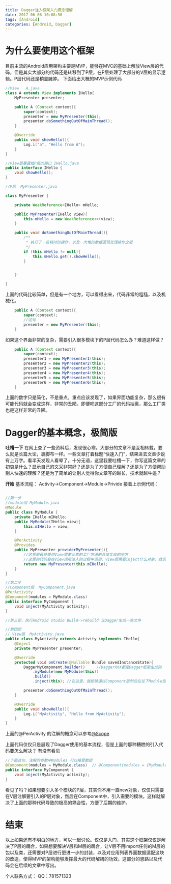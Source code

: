```yaml
---
title: Dagger注入框架入门概念理解
date: 2017-06-06 10:08:50
tags: [Android]
categories: [Android, Dagger]
---
```


# 为什么要使用这个框架
目前主流的Android应用架构主要是MVP，能够在MVC的基础上解放View层的代码，但是其实大部分的代码还是转移到了P层，在P层处理了大部分的V层的显示逻辑。P层代码还是稍显臃肿。
下面给出大概的MVP示例代码

```java
//View   A.java
class A extends View implements IHello{
    MyPresenter presenter;

    public A (Context context){
        super(context);
        presenter = new MyPresenter(this);
        presenter.doSomethingOutOfMainThread();
    }

    @Override
    public void showHello(){
        Log.i("a", "Hello from A");
    }
}

//View层暴露给P层的接口 IHello.java
public interface IHello {
    void showHello();
} 

//P层  MyPresenter.java

class MyPresenter {

    private WeakReference<IHello> mHello;

    public MyPresenter(IHello view){
        this.mHello = new WeakReference<>(view);
    }

    public void doSomethingOutOfMainThread(){
        /**
         * 执行了一些耗时的操作，以及一大堆的数据逻辑处理操作之后
         */
        if (this.mHello != null){
            this.mHello.get().showHello();
        }


    }

}


```


上面的代码比较简单，但是有一个地方，可以看得出来，代码非常的粗糙，以及机械化。
```java
    public A (Context context){
        super(context);
        //这句
        presenter = new MyPresenter(this);
    }
```

如果这个界面非常的复杂，需要引入很多模块下的P层代码怎么办？难道这样做？
```java
    public A (Context context){
        super(context);
        presenter1 = new MyPresenter1(this);
        presenter2 = new MyPresenter2(this);
        presenter3 = new MyPresenter3(this);
        presenter4 = new MyPresenter4(this);
        presenter5 = new MyPresenter5(this);
        presenter6 = new MyPresenter6(this);
    }
```
上面的数字只是简化，不是重点，重点应该发现了，如果界面功能复杂，那么很有可能代码就会变成这样，非常的丑陋。即便吧这部分工厂的代码抽离，那么工厂类也是这样非常的丑陋。

<!-- more -->

# Dagger的基本概念，极简版

**吐槽一下**
在网上查了一些资料后，发现很心寒。大部分的文章不是互相转载，要么就是长篇大论，裹脚布一样。一些文章打着标题“快速入门”，结果进去文章少说有上万字。看半天发现人看晕了。十分无语，这里我要吐槽一下，你写这篇文章的初衷是什么？显示自己的文采非常好？还是为了方便自己理解？还是为了方便帮助别人快速的理解？还是为了简单的让别人觉得你文章写的越长，技术就越牛逼？

**开始**
基本流程：  Activity->Component->Module->Privide 
接着上示例代码：
```java

//第一步
//module层 MyModule.java
@Module
public class MyModule {
    private IHello mIHello;
    public MyModule(IHello view){
        this.mIHello = view;
    }

    @PerActivity
    @Provides
    public MyPresenter providerMyPresenter(){
        //这里是最终提供View需要元素的工厂方法的具体实现的地方
        //这里的代码会在View调用注入的过程中调用，View层需要inject什么对象，就调用返回什么对象的方法。
        return new MyPresenter(this.mIHello);
    }
}

//第二步 
//Component层  MyComponent.java
@PerActivity
@Component(modules = MyModule.class)
public interface MyComponent {
    void inject(MyActivity activity);
}

//第三部，执行Android studio Build->rebuild 让Dagger生成一些文件

//第四部
// View层  MyActivity.java
public class MyActivity extends Activity implements IHello{
    @Inject
    private MyPresenter presenter;

    @Override
    protected void onCreate(@Nullable Bundle savedInstanceState){
        DaggerMyComponent.builder()     //DaggerXXX都是Dagger框架生成的
            .myModule(new MyModule(this))
            .build()
            .inject(this); //在这里，就能够通过Component层然后在往下Module层找到相应的注入对象的代码并执行。

        presenter.doSomethingOutOfMainThread();
    }

    @Override
    public void showHello(){
        Log.i("MyActivity", "Hello from MyActivity");
    } 
}

```


上面的@PerActivity 的注解的概念可以参考[@Scope](http://blog.csdn.net/afanyusong/article/details/52823416)

上面代码仅仅只是展现了Dagger使用的基本流程，但是上面的那种糟糕的引入代码要怎么解决？
有没有看见
``` java
//下面这句，注解的参数中modules 可以接受数组
@Component(modules = MyModule.class)  // @Component(modules = {MyModule1.class, MyModule2.class})
public interface MyComponent {
    void inject(MyActivity activity);
}
```

看见了吗？如果想要引入多个模块的P层，其实你不用一直new对象，仅仅只需要在V层注解要引入的P层对象，然后在Component中，引入需要的模块。这样就解决了上面的那种代码导致的极高的耦合性，方便了后期的维护。


# 结束

以上如果还有不明白的地方，可以一起讨论。仅仅是入门，其实这个框架仅仅是解决了P层的耦合，如果想要解决V层和M层的耦合，让V层不用import任何的M层的包以及类，还需要对P层进行更进一步的封装，以及对应用列表界面数据适配这块的改造。使得MVP的架构能够发挥最大的代码解耦的功效。这部分的思路以及代码会在后续的文章中写出。

个人联系方式：
QQ：781571323

